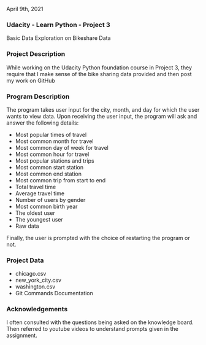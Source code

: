 April 9th, 2021

### Udacity - Learn Python - Project 3
Basic Data Exploration on Bikeshare Data

### Project Description
While working on the Udacity Python foundation course in Project 3, they require that I make sense of the bike sharing data provided and then post my work on GitHub

### Program Description
The program takes user input for the city, month, and day for which the user wants to view data.
Upon receiving the user input, the program will ask and answer the following details:
- Most popular times of travel
- Most common month for travel
- Most common day of week for travel
- Most common hour for travel
- Most popular stations and trips
- Most common start station
- Most common end station
- Most common trip from start to end
- Total travel time
- Average travel time
- Number of users by gender
- Most common birth year
- The oldest user
- The youngest user
- Raw data

Finally, the user is prompted with the choice of restarting the program or not.

### Project Data
* chicago.csv
* new_york_city.csv
* washington.csv
* Git Commands Documentation

### Acknowledgements
I often consulted with the questions being asked on the knowledge board.
Then referred to youtube videos to understand prompts given in the assignment.
